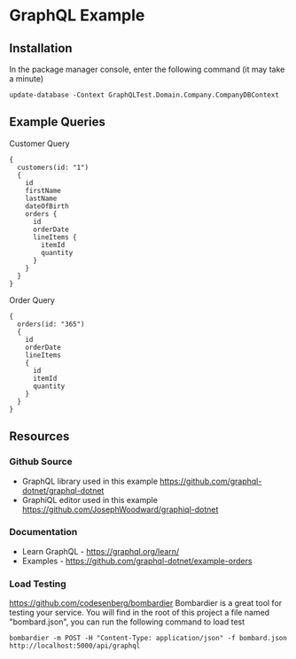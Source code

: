 ﻿# GraphQL Example
## Installation
In the package manager console, enter the following command (it may take a minute)
```
update-database -Context GraphQLTest.Domain.Company.CompanyDBContext
```
## Example Queries
Customer Query
```
{
  customers(id: "1") 
  {
    id
    firstName
    lastName
    dateOfBirth
    orders {
      id
      orderDate
      lineItems {
        itemId
        quantity
      }
    }
  }
}
```
Order Query
```
{
  orders(id: "365")
  {
    id
    orderDate
    lineItems
    {
      id
      itemId
      quantity
    }
  }
}
```
## Resources
### Github Source
* GraphQL library used in this example https://github.com/graphql-dotnet/graphql-dotnet
* GraphiQL editor used in this example https://github.com/JosephWoodward/graphiql-dotnet
### Documentation
* Learn GraphQL - https://graphql.org/learn/
* Examples - https://github.com/graphql-dotnet/example-orders
### Load Testing
https://github.com/codesenberg/bombardier
Bombardier is a great tool for testing your service.  You will find in the root of this project a file named "bombard.json", you can run the following command to load test
```
bombardier -m POST -H "Content-Type: application/json" -f bombard.json http://localhost:5000/api/graphql
```
